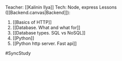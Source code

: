 Teacher: [[Kalinin Ilya]]
Tech: Node, express
Lessons ([[Backend.canvas|Backend]]):
1. [[Basics of HTTP]]
2. [[Database. What and what for]]
3. [[Database types. SQL vs NoSQL]]
4. [[Python]]
5. [[Python http server. Fast api]]

#SyncStudy